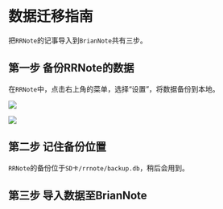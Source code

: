 # 数据迁移指南

把`RRNote`的记事导入到`BrianNote`共有三步。

## 第一步 备份RRNote的数据

在`RRNote`中，点击右上角的菜单，选择“设置”，将数据备份到本地。

![](assets://tutorial1.png)

![](assets://tutorial2.png)

## 第二步 记住备份位置

`RRNote`的备份位于`SD卡/rrnote/backup.db`，稍后会用到。

## 第三步 导入数据至BrianNote
